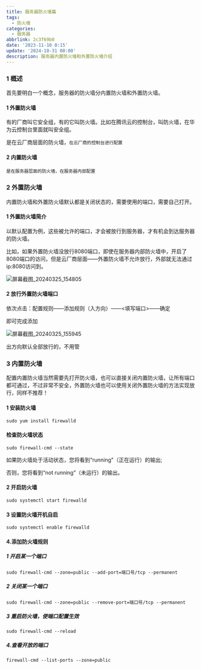 ```yaml
---
title: 服务器防火墙篇
tags:
  - 防火墙
categories:
  - 服务器
abbrlink: 2c3f69b0
date: '2023-11-10 0:15'
update: '2024-10-31 00:00'
description: 服务器内置防火墙和外置防火墙介绍
---
```

### 1 概述

首先要明白一个概念，服务器的防火墙分内置防火墙和外置防火墙。

#### 1 外置防火墙

有的厂商叫它安全组，有的它叫防火墙。比如在腾讯云的控制台，叫防火墙，在华为云控制台里面就叫安全组。

是在云厂商层面的防火墙，`在云厂商的控制台进行配置`

#### 2 内置防火墙

`是在服务器层面的防火墙，在服务器内部配置`

### 2 外置防火墙

内置防火墙和外置防火墙默认都是关闭状态的，需要使用的端口，需要自己打开。

#### 1 外置防火墙简介

以默认配置为例，这些被允许的端口，才会被放行到服务器，才有机会到达服务器的防火墙。

比如，如果外置防火墙没放行8080端口，即使在服务器内部防火墙中，开启了8080端口的访问，但是云厂商层面——外置防火墙不允许放行，外部就无法通过ip:8080访问到。

![屏幕截图_20240325_154805](https://blog-resources.this0.com/image/202403251550772.png?x-oss-process=style/this0-blog)

#### 2 放行外置防火墙端口

依次点击：配置规则——添加规则（入方向）——<填写端口>——确定

即可完成添加

![屏幕截图_20240325_155945](https://blog-resources.this0.com/image/202403251600441.png?x-oss-process=style/this0-blog)

出方向默认全部放行的，不用管

### 3 内置防火墙

配置内置防火墙当然需要先打开防火墙，也可以直接关闭内置防火墙，让所有端口都可通过，不过非常不安全，外置防火墙也可以使用关闭外置防火墙的方法实现放行，同样不推荐！

#### 1 安装防火墙

```
sudo yum install firewalld
```

#### 检查防火墙状态

```
sudo firewall-cmd --state
```

如果防火墙处于活动状态，您将看到“running”（正在运行）的输出;

否则，您将看到“not running”（未运行）的输出。

#### 2 开启防火墙

```
sudo systemctl start firewalld
```

#### 3 设置防火墙开机自启

```
sudo systemctl enable firewalld
```

#### 4.添加防火墙规则

##### 1 开启某一个端口

```
sudo firewall-cmd --zone=public --add-port=端口号/tcp --permanent
```

##### 2 关闭某一个端口

```
sudo firewall-cmd --zone=public --remove-port=端口号/tcp --permanent
```

##### 3 重启防火墙，使端口配置生效

```
sudo firewall-cmd --reload
```

##### 4.查看开放的端口

```
firewall-cmd --list-ports --zone=public
```

